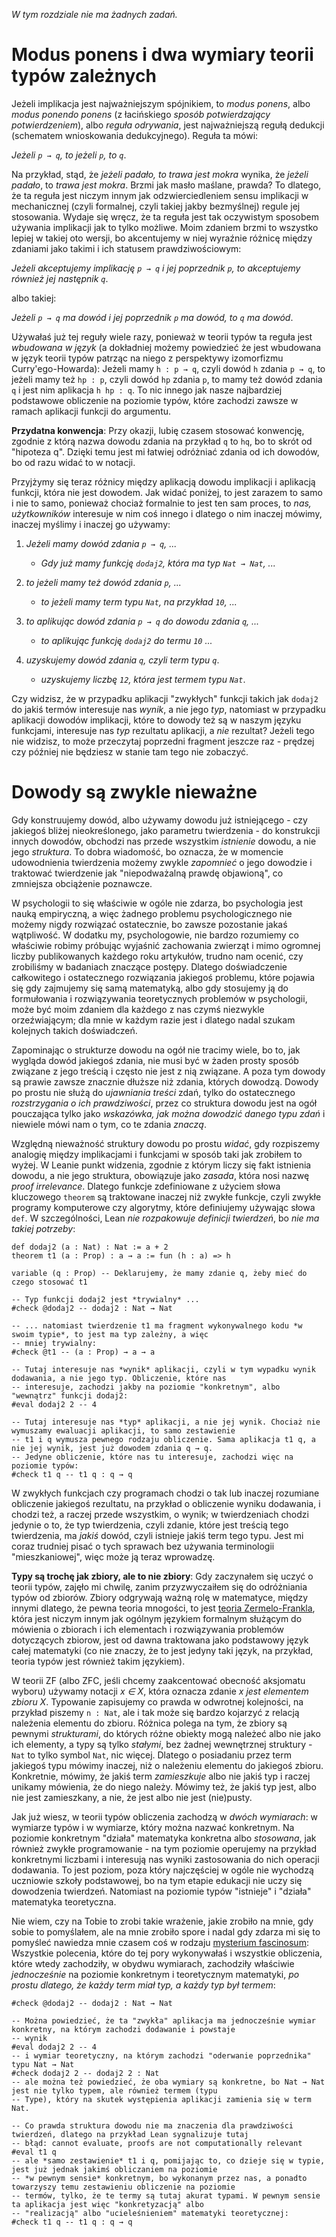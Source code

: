 *W tym rozdziale nie ma żadnych zadań.*

# Modus ponens i dwa wymiary teorii typów zależnych

Jeżeli implikacja jest najważniejszym spójnikiem, to *modus ponens*, albo *modus ponendo ponens* (z
łacińskiego *sposób potwierdzający potwierdzeniem*), albo *reguła odrywania*, jest najważniejszą
regułą dedukcji (schematem wnioskowania dedukcyjnego). Reguła ta mówi:

*Jeżeli `p → q`, to jeżeli `p`, to `q`*.

Na przykład, stąd, że *jeżeli padało, to trawa jest mokra* wynika, że *jeżeli padało*, to *trawa
jest mokra*. Brzmi jak masło maślane, prawda? To dlatego, że ta reguła jest niczym innym jak
odzwierciedleniem sensu implikacji w mechanicznej (czyli formalnej, czyli takiej jakby bezmyślnej)
regule jej stosowania. Wydaje się wręcz, że ta reguła jest tak oczywistym sposobem używania
implikacji jak to tylko możliwe. Moim zdaniem brzmi to wszystko lepiej w takiej oto wersji, bo
akcentujemy w niej wyraźnie różnicę między zdaniami jako takimi i ich statusem prawdziwościowym:

*Jeżeli akceptujemy implikację `p → q` i jej poprzednik `p`, to akceptujemy również jej następnik
`q`*.

albo takiej:

*Jeżeli `p → q` ma dowód i jej poprzednik `p` ma dowód, to `q` ma dowód*.

Używałaś już tej reguły wiele razy, ponieważ w teorii typów ta reguła jest *wbudowana w język* (a
dokładniej możemy powiedzieć że jest wbudowana w język teorii typów patrząc na niego z perspektywy
izomorfizmu Curry'ego-Howarda): Jeżeli mamy `h : p → q`, czyli dowód `h` zdania `p → q`, to jeżeli
mamy też `hp : p`, czyli dowód `hp` zdania `p`, to mamy też dowód zdania `q` i jest nim aplikacja `h
hp : q`. To nic innego jak nasze najbardziej podstawowe obliczenie na poziomie typów, które zachodzi
zawsze w ramach aplikacji funkcji do argumentu. 

**Przydatna konwencja**: Przy okazji, lubię czasem stosować konwencję, zgodnie z którą nazwa dowodu
zdania na przykład `q` to `hq`, bo to skrót od "hipoteza q". Dzięki temu jest mi łatwiej odróżniać
zdania od ich dowodów, bo od razu widać to w notacji.

Przyjżymy się teraz różnicy między aplikacją dowodu implikacji i aplikacją funkcji, która nie jest
dowodem. Jak widać poniżej, to jest zarazem to samo i nie to samo, ponieważ chociaż formalnie to
jest ten sam proces, to *nas, użytkowników* interesuje w nim coś innego i dlatego o nim inaczej
mówimy, inaczej myślimy i inaczej go używamy:

1. *Jeżeli mamy dowód zdania `p → q`, ...*

    - *Gdy już mamy funkcję `dodaj2`, która ma typ `Nat → Nat`, ...*

2. *to jeżeli mamy też dowód zdania `p`, ...*

    - *to jeżeli mamy term typu `Nat`, na przykład `10`, ...*

3.  *to aplikując dowód zdania `p → q` do dowodu zdania `q`, ...*

    - *to aplikując funkcję `dodaj2` do termu `10` ...*

4.  *uzyskujemy dowód zdania `q`, czyli term typu `q`*.

    - *uzyskujemy liczbę `12`, która jest termem typu `Nat`*.

Czy widzisz, że w przypadku aplikacji "zwykłych" funkcji takich jak `dodaj2` do jakiś termów
interesuje nas *wynik*, a nie jego *typ*, natomiast w przypadku aplikacji dowodów implikacji, które
to dowody też są w naszym języku funkcjami, interesuje nas *typ* rezultatu aplikacji, a *nie*
rezultat? Jeżeli tego nie widzisz, to może przeczytaj poprzedni fragment jeszcze raz - prędzej czy
później nie będziesz w stanie tam tego nie zobaczyć.

# Dowody są zwykle nieważne

Gdy konstruujemy dowód, albo używamy dowodu już istniejącego - czy jakiegoś bliżej nieokreślonego,
jako parametru twierdzenia - do konstrukcji innych dowodów, obchodzi nas przede wszystkim
*istnienie* dowodu, a nie jego *struktura*. To dobra wiadomość, bo oznacza, że w momencie
udowodnienia twierdzenia możemy zwykle *zapomnieć* o jego dowodzie i traktować twierdzenie jak
"niepodważalną prawdę objawioną", co zmniejsza obciążenie poznawcze. 

W psychologii to się właściwie w ogóle nie zdarza, bo psychologia jest nauką empiryczną, a więc
żadnego problemu psychologicznego nie możemy nigdy rozwiązać ostatecznie, bo zawsze pozostanie jakaś
wątpliwość. W dodatku my, psychologowie, nie bardzo rozumiemy co właściwie robimy próbując wyjaśnić
zachowania zwierząt i mimo ogromnej liczby publikowanych każdego roku artykułów, trudno nam ocenić,
czy zrobiliśmy w badaniach znaczące postępy. Dlatego doświadczenie całkowitego i ostatecznego
rozwiązania jakiegoś problemu, które pojawia się gdy zajmujemy się samą matematyką, albo gdy
stosujemy ją do formułowania i rozwiązywania teoretycznych problemów w psychologii, może być moim
zdaniem dla każdego z nas czymś niezwykle orzeźwiającym; dla mnie w każdym razie jest i dlatego
nadal szukam kolejnych takich doświadczeń.

Zapominając o strukturze dowodu na ogół nie tracimy wiele, bo to, jak wygląda dowód jakiegoś zdania,
nie musi być w żaden prosty sposób związane z jego treścią i często nie jest z nią związane. A poza
tym dowody są prawie zawsze znacznie dłuższe niż zdania, których dowodzą. Dowody po prostu nie służą
do *ujawniania treści* zdań, tylko do ostatecznego *rozstrzygania o ich prawdziwości*, przez co
struktura dowodu jest na ogół pouczająca tylko jako *wskazówka, jak można dowodzić danego typu zdań*
i niewiele mówi nam o tym, co te zdania *znaczą*.

Względną nieważność struktury dowodu po prostu *widać*, gdy rozpiszemy analogię między implikacjami
i funkcjami w sposób taki jak zrobiłem to wyżej. W Leanie punkt widzenia, zgodnie z którym liczy się
fakt istnienia dowodu, a nie jego struktura, obowiązuje jako *zasada*, która nosi nazwę *proof
irrelevance*. Dlatego funkcje zdefiniowane z użyciem słowa kluczowego `theorem` są traktowane
inaczej niż zwykłe funkcje, czyli zwykłe programy komputerowe czy algorytmy, które definiujemy
używając słowa `def`. W szczególności, Lean *nie rozpakowuje definicji twierdzeń*, bo *nie ma takiej
potrzeby*:

```lean
def dodaj2 (a : Nat) : Nat := a + 2
theorem t1 (a : Prop) : a → a := fun (h : a) => h

variable (q : Prop) -- Deklarujemy, że mamy zdanie q, żeby mieć do czego stosować t1

-- Typ funkcji dodaj2 jest *trywialny* ...
#check @dodaj2 -- dodaj2 : Nat → Nat

-- ... natomiast twierdzenie t1 ma fragment wykonywalnego kodu *w swoim typie*, to jest ma typ zależny, a więc
-- mniej trywialny:
#check @t1 -- (a : Prop) → a → a

-- Tutaj interesuje nas *wynik* aplikacji, czyli w tym wypadku wynik dodawania, a nie jego typ. Obliczenie, które nas
-- interesuje, zachodzi jakby na poziomie "konkretnym", albo "wewnątrz" funkcji dodaj2:
#eval dodaj2 2 -- 4

-- Tutaj interesuje nas *typ* aplikacji, a nie jej wynik. Chociaż nie wymuszamy ewaluacji aplikacji, to samo zestawienie
-- t1 i q wymusza pewnego rodzaju obliczenie. Sama aplikacja t1 q, a nie jej wynik, jest już dowodem zdania q → q.
-- Jedyne obliczenie, które nas tu interesuje, zachodzi więc na poziomie typów:
#check t1 q -- t1 q : q → q
```

W zwykłych funkcjach czy programach chodzi o tak lub inaczej rozumiane obliczenie jakiegoś
rezultatu, na przykład o obliczenie wyniku dodawania, i chodzi też, a raczej przede wszystkim, o
wynik; w twierdzeniach chodzi jedynie o to, że typ twierdzenia, czyli zdanie, które jest treścią
tego twierdzenia, ma *jakiś* dowód, czyli istnieje jakiś term tego typu. Jest mi coraz trudniej
pisać o tych sprawach bez używania terminologii "mieszkaniowej", więc może ją teraz wprowadzę.

**Typy są trochę jak zbiory, ale to nie zbiory**: Gdy zaczynałem się uczyć o teorii typów, zajęło mi
chwilę, zanim przyzwyczaiłem się do odróżniania typów od zbiorów. Zbiory odgrywają ważną rolę w
matematyce, między innymi dlatego, że pewna teoria mnogości, to jest [teoria
Zermelo-Frankla](https://pl.wikipedia.org/wiki/Aksjomaty_Zermela-Fraenkla), która jest niczym innym
jak ogólnym językiem formalnym służącym do mówienia o zbiorach i ich elementach i rozwiązywania
problemów dotyczących zbiorow, jest od dawna traktowana jako podstawowy język całej matematyki (co
nie znaczy, że to jest jedyny taki język, na przykład, teoria typów jest również takim językiem).

W teorii ZF (albo ZFC, jeśli chcemy zaakcentować obecność aksjomatu wyboru) używamy notacji *x ∈ X*,
która oznacza zdanie *x jest elementem zbioru X*. Typowanie zapisujemy co prawda w odwrotnej
kolejności, na przykład piszemy `n : Nat`, ale i tak może się bardzo kojarzyć z relacją należenia
elementu do zbioru. Różnica polega na tym, że zbiory są pewnymi *strukturami*, do których różne
obiekty mogą należeć albo nie jako ich elementy, a typy są tylko *stałymi*, bez żadnej wewnętrznej
struktury - `Nat` to tylko symbol `Nat`, nic więcej. Dlatego o posiadaniu przez term jakiegoś typu
mówimy inaczej, niż o należeniu elementu do jakiegoś zbioru. Konkretnie, mówimy, że jakiś term
*zamieszkuje* albo nie jakiś typ i raczej unikamy mówienia, że do niego należy. Mówimy też, że jakiś
typ jest, albo nie jest zamieszkany, a nie, że jest albo nie jest (nie)pusty.

Jak już wiesz, w teorii typów obliczenia zachodzą w *dwóch wymiarach*: w wymiarze typów i w
wymiarze, który można nazwać konkretnym. Na poziomie konkretnym "działa" matematyka konkretna albo
*stosowana*, jak również zwykłe programowanie - na tym poziomie operujemy na przykład konkretnymi
liczbami i interesują nas wyniki zastosowania do nich operacji dodawania. To jest poziom, poza który
najczęściej w ogóle nie wychodzą uczniowie szkoły podstawowej, bo na tym etapie edukacji nie uczy
się dowodzenia twierdzeń. Natomiast na poziomie typów "istnieje" i "działa" matematyka teoretyczna.

Nie wiem, czy na Tobie to zrobi takie wrażenie, jakie zrobiło na mnie, gdy sobie to pomyślałem, ale
na mnie zrobiło spore i nadal gdy zdarza mi się to pomyśleć nawiedza mnie czasem coś w rodzaju
[mysterium fascinosum](https://encyklopedia.pwn.pl/haslo/mysterium-fascinosum;3944914.html):
Wszystkie polecenia, które do tej pory wykonywałaś i wszystkie obliczenia, które wtedy zachodziły, w
obydwu wymiarach, zachodziły właściwie *jednocześnie* na poziomie konkretnym i teoretycznym
matematyki, *po prostu dlatego, że każdy term miał typ, a każdy typ był termem*:

```lean
#check @dodaj2 -- dodaj2 : Nat → Nat

-- Można powiedzieć, że ta "zwykła" aplikacja ma jednocześnie wymiar konkretny, na którym zachodzi dodawanie i powstaje
-- wynik
#eval dodaj2 2 -- 4
-- i wymiar teoretyczny, na którym zachodzi "oderwanie poprzednika" typu Nat → Nat
#check dodaj2 2 -- dodaj2 2 : Nat
-- ale można też powiedzieć, że oba wymiary są konkretne, bo Nat → Nat jest nie tylko typem, ale również termem (typu
-- Type), który na skutek występienia aplikacji zamienia się w term Nat.

-- Co prawda struktura dowodu nie ma znaczenia dla prawdziwości twierdzeń, dlatego na przykład Lean sygnalizuje tutaj 
-- błąd: cannot evaluate, proofs are not computationally relevant
#eval t1 q
-- ale *samo zestawienie* t1 i q, pomijając to, co dzieje się w typie, jest już jednak jakimś obliczaniem na poziomie
-- *w pewnym sensie* konkretnym, bo wykonanym przez nas, a ponadto towarzyszy temu zestawieniu obliczenie na poziomie 
-- termów, tylko, że te termy są tutaj akurat typami. W pewnym sensie ta aplikacja jest więc "konkretyzacją" albo 
-- "realizacją" albo "ucieleśnieniem" matematyki teoretycznej:
#check t1 q -- t1 q : q → q
```
